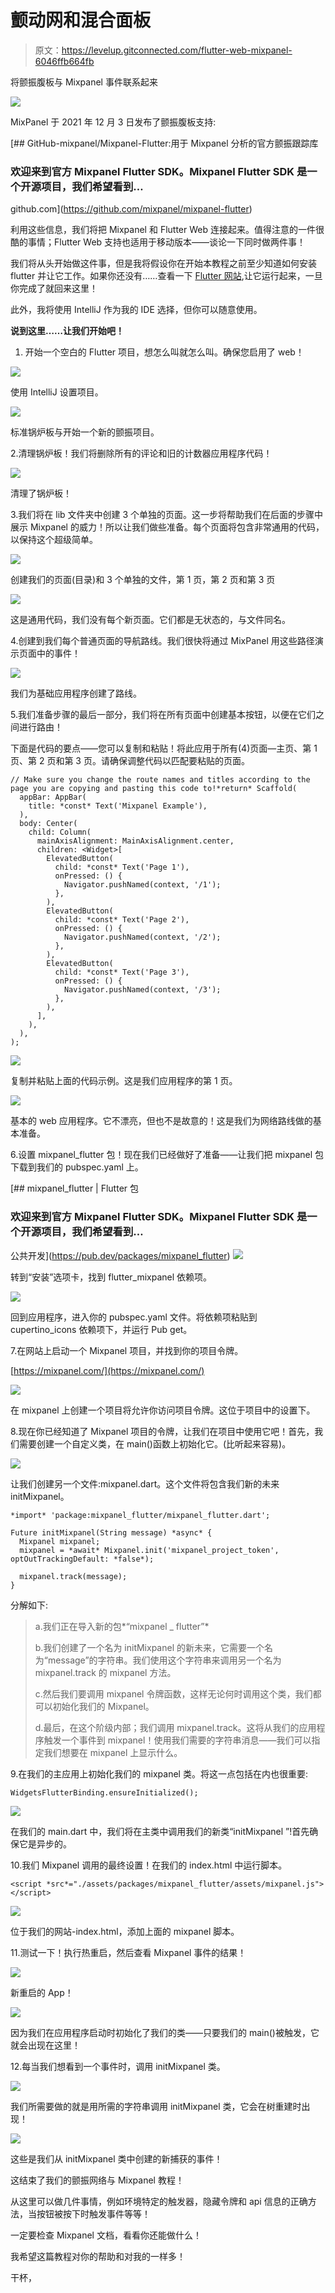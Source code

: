 # 颤动网和混合面板

> 原文：<https://levelup.gitconnected.com/flutter-web-mixpanel-6046ffb664fb>

将颤振腹板与 Mixpanel 事件联系起来

![](img/2d0333adca1635bac60009de2b3835d8.png)

MixPanel 于 2021 年 12 月 3 日发布了颤振腹板支持:

[](https://github.com/mixpanel/mixpanel-flutter) [## GitHub-mixpanel/Mixpanel-Flutter:用于 Mixpanel 分析的官方颤振跟踪库

### 欢迎来到官方 Mixpanel Flutter SDK。Mixpanel Flutter SDK 是一个开源项目，我们希望看到…

github.com](https://github.com/mixpanel/mixpanel-flutter) 

利用这些信息，我们将把 Mixpanel 和 Flutter Web 连接起来。值得注意的一件很酷的事情；Flutter Web 支持也适用于移动版本——谈论一下同时做两件事！

我们将从头开始做这件事，但是我将假设你在开始本教程之前至少知道如何安装 flutter 并让它工作。如果你还没有……查看一下 [Flutter 网站](https://flutter.dev/),让它运行起来，一旦你完成了就回来这里！

此外，我将使用 IntelliJ 作为我的 IDE 选择，但你可以随意使用。

**说到这里……让我们开始吧！**

1.  开始一个空白的 Flutter 项目，想怎么叫就怎么叫。确保您启用了 web！

![](img/f478b1680f6298f02f5ddf144e5be94c.png)

使用 IntelliJ 设置项目。

![](img/a05d82ec963bed582f2a72fa5bbf3e9e.png)

标准锅炉板与开始一个新的颤振项目。

2.清理锅炉板！我们将删除所有的评论和旧的计数器应用程序代码！

![](img/5feaa0f8ee4014514cd6301318401170.png)

清理了锅炉板！

3.我们将在 lib 文件夹中创建 3 个单独的页面。这一步将帮助我们在后面的步骤中展示 Mixpanel 的威力！所以让我们做些准备。每个页面将包含非常通用的代码，以保持这个超级简单。

![](img/2fe3483fc6d6be685664a44c8fc364a6.png)

创建我们的页面(目录)和 3 个单独的文件，第 1 页，第 2 页和第 3 页

![](img/4eb8cb06fd12925a410e445b6eeeac84.png)

这是通用代码，我们没有每个新页面。它们都是无状态的，与文件同名。

4.创建到我们每个普通页面的导航路线。我们很快将通过 MixPanel 用这些路径演示页面中的事件！

![](img/3e8f5aa1972c4d267dc966586acb0988.png)

我们为基础应用程序创建了路线。

5.我们准备步骤的最后一部分，我们将在所有页面中创建基本按钮，以便在它们之间进行路由！

下面是代码的要点——您可以复制和粘贴！将此应用于所有(4)页面—主页、第 1 页、第 2 页和第 3 页。请确保调整代码以匹配要粘贴的页面。

```
// Make sure you change the route names and titles according to the page you are copying and pasting this code to!*return* Scaffold(
  appBar: AppBar(
    title: *const* Text('Mixpanel Example'),
  ),
  body: Center(
    child: Column(
      mainAxisAlignment: MainAxisAlignment.center,
      children: <Widget>[
        ElevatedButton(
          child: *const* Text('Page 1'),
          onPressed: () {
            Navigator.pushNamed(context, '/1');
          },
        ),
        ElevatedButton(
          child: *const* Text('Page 2'),
          onPressed: () {
            Navigator.pushNamed(context, '/2');
          },
        ),
        ElevatedButton(
          child: *const* Text('Page 3'),
          onPressed: () {
            Navigator.pushNamed(context, '/3');
          },
        ),
      ],
    ),
  ),
);
```

![](img/d54a7ef1ff50b9b9ba89e4461ca95b16.png)

复制并粘贴上面的代码示例。这是我们应用程序的第 1 页。

![](img/6eacec442b0b0b701ccbc41d5071e84b.png)

基本的 web 应用程序。它不漂亮，但也不是故意的！这是我们为网络路线做的基本准备。

6.设置 mixpanel_flutter 包！现在我们已经做好了准备——让我们把 mixpanel 包下载到我们的 pubspec.yaml 上。

[](https://pub.dev/packages/mixpanel_flutter) [## mixpanel_flutter | Flutter 包

### 欢迎来到官方 Mixpanel Flutter SDK。Mixpanel Flutter SDK 是一个开源项目，我们希望看到…

公共开发](https://pub.dev/packages/mixpanel_flutter) ![](img/c8d2e62532e97ef3b7833225d119b47c.png)

转到“安装”选项卡，找到 flutter_mixpanel 依赖项。

![](img/d0c4458d62dfe007c5874a648177fcf8.png)

回到应用程序，进入你的 pubspec.yaml 文件。将依赖项粘贴到 cupertino_icons 依赖项下，并运行 Pub get。

7.在网站上启动一个 Mixpanel 项目，并找到你的项目令牌。

[https://mixpanel.com/](https://mixpanel.com/)

![](img/3e85a7aae3a399eeb2987d0a9cc07c42.png)

在 mixpanel 上创建一个项目将允许你访问项目令牌。这位于项目中的设置下。

8.现在你已经知道了 Mixpanel 项目的令牌，让我们在项目中使用它吧！首先，我们需要创建一个自定义类，在 main()函数上初始化它。(比听起来容易)。

![](img/f593240ac260700305cdb75ad5b8750c.png)

让我们创建另一个文件:mixpanel.dart。这个文件将包含我们新的未来 initMixpanel。

```
*import* 'package:mixpanel_flutter/mixpanel_flutter.dart';

Future initMixpanel(String message) *async* {
  Mixpanel mixpanel;
  mixpanel = *await* Mixpanel.init('mixpanel_project_token', optOutTrackingDefault: *false*);

  mixpanel.track(message);
}
```

分解如下:

> a.我们正在导入新的包*“mixpanel _ flutter”*
> 
> b.我们创建了一个名为 initMixpanel 的新未来，它需要一个名为“message”的字符串。我们使用这个字符串来调用另一个名为 mixpanel.track 的 mixpanel 方法。
> 
> c.然后我们要调用 mixpanel 令牌函数，这样无论何时调用这个类，我们都可以初始化我们的 Mixpanel。
> 
> d.最后，在这个阶级内部；我们调用 mixpanel.track。这将从我们的应用程序触发一个事件到 mixpanel！使用我们需要的字符串消息——我们可以指定我们想要在 mixpanel 上显示什么。

9.在我们的主应用上初始化我们的 mixpanel 类。将这一点包括在内也很重要:

```
WidgetsFlutterBinding.ensureInitialized();
```

![](img/799bcc92e184e271c5f714ab13880af9.png)

在我们的 main.dart 中，我们将在主类中调用我们的新类“initMixpanel ”!首先确保它是异步的。

10.我们 Mixpanel 调用的最终设置！在我们的 index.html 中运行脚本。

```
<script *src*="./assets/packages/mixpanel_flutter/assets/mixpanel.js"></script>
```

![](img/7af6b1fa0b68541e07c9a5c9971e9c1e.png)

位于我们的网站-index.html，添加上面的 mixpanel 脚本。

11.测试一下！执行热重启，然后查看 Mixpanel 事件的结果！

![](img/e4dfa4063ce667ffe11cc75fd00dc6ee.png)

新重启的 App！

![](img/82cdc85257908ee6e7b88380fb04f0a6.png)

因为我们在应用程序启动时初始化了我们的类——只要我们的 main()被触发，它就会出现在这里！

12.每当我们想看到一个事件时，调用 initMixpanel 类。

![](img/ff6723d5830743abe6135f682dd892f1.png)

我们所需要做的就是用所需的字符串调用 initMixpanel 类，它会在树重建时出现！

![](img/216e9bb57ddc5bb84f2837ac6f903c02.png)

这些是我们从 initMixpanel 类中创建的新捕获的事件！

这结束了我们的颤振网络与 Mixpanel 教程！

从这里可以做几件事情，例如环境特定的触发器，隐藏令牌和 api 信息的正确方法，当按钮被按下时触发事件等等！

一定要检查 Mixpanel 文档，看看你还能做什么！

我希望这篇教程对你的帮助和对我的一样多！

干杯，